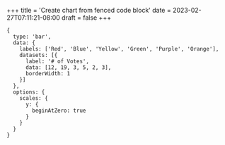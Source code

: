 +++
title = 'Create chart from fenced code block'
date = 2023-02-27T07:11:21-08:00
draft = false
+++

```chartjs
{
  type: 'bar',
  data: {
    labels: ['Red', 'Blue', 'Yellow', 'Green', 'Purple', 'Orange'],
    datasets: [{
      label: '# of Votes',
      data: [12, 19, 3, 5, 2, 3],
      borderWidth: 1
    }]
  },
  options: {
    scales: {
      y: {
        beginAtZero: true
      }
    }
  }
}
```
